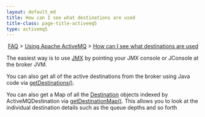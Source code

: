 ```yaml
---
layout: default_md
title: How can I see what destinations are used 
title-class: page-title-activemq5
type: activemq5
---
```


 [FAQ](faq) > [Using Apache ActiveMQ](using-apache-activemq) > [How can I see what destinations are used](how-can-i-see-what-destinations-are-used)


The easiest way is to use [JMX](jmx) by pointing your JMX console or JConsole at the broker JVM.

You can also get all of the active destinations from the broker using Java code via [getDestinations()](http://activemq.apache.org/maven/5.8.0/apidocs/org/apache/activemq/broker/region/Region.html#getDestinations%28org.apache.activemq.command.ActiveMQDestination%29).

You can also get a Map of all the [Destination](http://activemq.apache.org/maven/5.8.0/apidocs/org/apache/activemq/broker/region/Destination.html) objects indexed by ActiveMQDestination via [getDestinationMap()](http://activemq.apache.org/maven/5.8.0/apidocs/org/apache/activemq/broker/region/Region.html#getDestinationMap%28%29). This allows you to look at the individual destination details such as the queue depths and so forth

